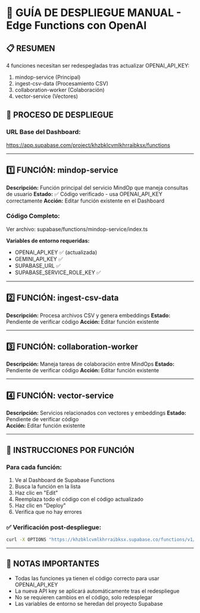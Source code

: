 # 🚀 GUÍA DE DESPLIEGUE MANUAL - Edge Functions con OpenAI

## 📋 RESUMEN
4 funciones necesitan ser redespegladas tras actualizar OPENAI_API_KEY:
1. mindop-service (Principal)
2. ingest-csv-data (Procesamiento CSV)
3. collaboration-worker (Colaboración)
4. vector-service (Vectores)

## 🔧 PROCESO DE DESPLIEGUE

### URL Base del Dashboard: 
https://app.supabase.com/project/khzbklcvmlkhrraibksx/functions

---

## 1️⃣ FUNCIÓN: mindop-service

**Descripción:** Función principal del servicio MindOp que maneja consultas de usuario
**Estado:** ✅ Código verificado - usa OPENAI_API_KEY correctamente
**Acción:** Editar función existente en el Dashboard

### Código Completo:
Ver archivo: supabase/functions/mindop-service/index.ts

**Variables de entorno requeridas:**
- OPENAI_API_KEY ✅ (actualizada)
- GEMINI_API_KEY ✅ 
- SUPABASE_URL ✅
- SUPABASE_SERVICE_ROLE_KEY ✅

---

## 2️⃣ FUNCIÓN: ingest-csv-data

**Descripción:** Procesa archivos CSV y genera embeddings
**Estado:** Pendiente de verificar código
**Acción:** Editar función existente

---

## 3️⃣ FUNCIÓN: collaboration-worker  

**Descripción:** Maneja tareas de colaboración entre MindOps
**Estado:** Pendiente de verificar código
**Acción:** Editar función existente

---

## 4️⃣ FUNCIÓN: vector-service

**Descripción:** Servicios relacionados con vectores y embeddings
**Estado:** Pendiente de verificar código  
**Acción:** Editar función existente

---

## 🎯 INSTRUCCIONES POR FUNCIÓN

### Para cada función:
1. Ve al Dashboard de Supabase Functions
2. Busca la función en la lista
3. Haz clic en "Edit" 
4. Reemplaza todo el código con el código actualizado
5. Haz clic en "Deploy"
6. Verifica que no hay errores

### ✅ Verificación post-despliegue:
```bash
curl -X OPTIONS "https://khzbklcvmlkhrraibksx.supabase.co/functions/v1/[FUNCTION_NAME]"
```

---

## 📝 NOTAS IMPORTANTES

- Todas las funciones ya tienen el código correcto para usar OPENAI_API_KEY
- La nueva API key se aplicará automáticamente tras el redespliegue
- No se requieren cambios en el código, solo redesplegar
- Las variables de entorno se heredan del proyecto Supabase
